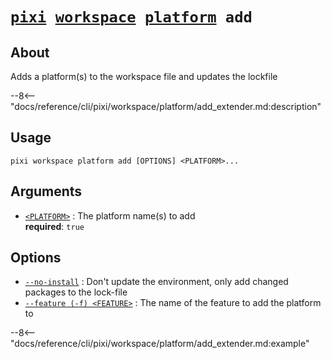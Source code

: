 <!--- This file is autogenerated. Do not edit manually! -->
# <code>[pixi](../../../pixi.md) [workspace](../../workspace.md) [platform](../platform.md) add</code>

## About
Adds a platform(s) to the workspace file and updates the lockfile

--8<-- "docs/reference/cli/pixi/workspace/platform/add_extender.md:description"

## Usage
```
pixi workspace platform add [OPTIONS] <PLATFORM>...
```

## Arguments
- <a id="arg-<PLATFORM>" href="#arg-<PLATFORM>">`<PLATFORM>`</a>
:  The platform name(s) to add
<br>**required**: `true`

## Options
- <a id="arg---no-install" href="#arg---no-install">`--no-install`</a>
:  Don't update the environment, only add changed packages to the lock-file
- <a id="arg---feature" href="#arg---feature">`--feature (-f) <FEATURE>`</a>
:  The name of the feature to add the platform to

--8<-- "docs/reference/cli/pixi/workspace/platform/add_extender.md:example"
